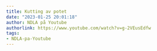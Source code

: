 ```yaml
---
title: Kutting av potet
date: "2023-01-25 20:01:18"
author: NDLA på Youtube
authorlink: https://www.youtube.com/watch?v=g-2VEusEdfw
tags:
- NDLA-pa-Youtube
---
```

